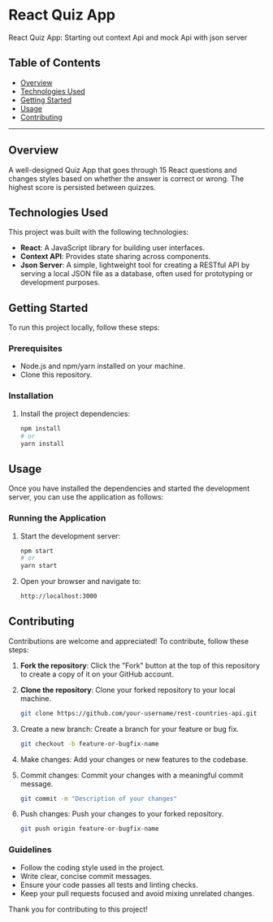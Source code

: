 # React Quiz App

React Quiz App: Starting out context Api and mock Api with json server

## Table of Contents

- [Overview](#overview)
- [Technologies Used](#technologies-used)
- [Getting Started](#getting-started)
- [Usage](#usage)
- [Contributing](#contributing)

---

## Overview

A well-designed Quiz App that goes through 15 React questions and changes styles based on whether the answer is correct or wrong. The highest score is persisted between quizzes.

## Technologies Used

This project was built with the following technologies:

- **React**: A JavaScript library for building user interfaces.
- **Context API**: Provides state sharing across components.
- **Json Server**: A simple, lightweight tool for creating a RESTful API by serving a local JSON file as a database, often used for prototyping or development purposes.

## Getting Started

To run this project locally, follow these steps:

### Prerequisites

- Node.js and npm/yarn installed on your machine.
- Clone this repository.

### Installation

1. Install the project dependencies:
   ```bash
   npm install
   # or
   yarn install
   ```

## Usage

Once you have installed the dependencies and started the development server, you can use the application as follows:

### Running the Application

1. Start the development server:
   ```bash
   npm start
   # or
   yarn start
   ```
2. Open your browser and navigate to:

   ```bash
   http://localhost:3000
   ```

## Contributing

Contributions are welcome and appreciated! To contribute, follow these steps:

1. **Fork the repository**: Click the "Fork" button at the top of this repository to create a copy of it on your GitHub account.

2. **Clone the repository**: Clone your forked repository to your local machine.
   ```bash
   git clone https://github.com/your-username/rest-countries-api.git
   ```
3. Create a new branch: Create a branch for your feature or bug fix.

   ```bash
   git checkout -b feature-or-bugfix-name
   ```

4. Make changes: Add your changes or new features to the codebase.

5. Commit changes: Commit your changes with a meaningful commit message.
   ```bash
   git commit -m "Description of your changes"
   ```
6. Push changes: Push your changes to your forked repository.
   ```bash
   git push origin feature-or-bugfix-name
   ```

### Guidelines

- Follow the coding style used in the project.
- Write clear, concise commit messages.
- Ensure your code passes all tests and linting checks.
- Keep your pull requests focused and avoid mixing unrelated changes.

Thank you for contributing to this project!
